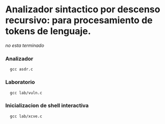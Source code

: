 # Analizador sintactico por descenso recursivo: para procesamiento de tokens de lenguaje.
*no esta terminado*

### Analizador
```
  gcc asdr.c
```

### Laboratorio
```
  gcc lab/vuln.c
```

### Inicializacion de shell interactiva
```
  gcc lab/xcve.c
```
